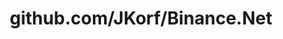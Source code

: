 ---
layout: post
title: github.com/JKorf/Binance.Net
categories: link
tags: [انگلیسی, گیت‌هاب, برنامه‌نویسی]
---
